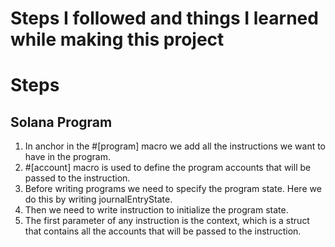 # Steps I followed and things I learned while making this project

# Steps

## Solana Program

1. In anchor in the #[program] macro we add all the instructions we want to have in the program.
2. #[account] macro is used to define the program accounts that will be passed to the instruction.
3. Before writing programs we need to specify the program state. Here we do this by writing journalEntryState.
4. Then we need to write instruction to initialize the program state.
5. The first parameter of any instruction is the context, which is a struct that contains all the accounts that will be passed to the instruction.

